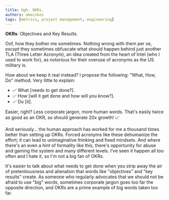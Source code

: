 ```yaml
---
title: Ugh. OKRs. 
authors: akecskes
tags: [metrics, project management, engineering]
---
```


**OKRs**: Objectives and Key Results. 

Oof, how they bother me sometimes. Nothing wrong with them per se, _except_ they sometimes obfuscate what should happen behind just another TLA (Three Letter Acronym), an idea created from the heart of Intel (who I used to work for), as notorious for their overuse of acronyms as the US military is.
<!--truncate-->
How about we keep it real instead? I propose the following: "What, How, Do" method. Very little to explain:

- ✅ What [needs to get done?].
- ✅ How [will it get done and how will you know?].
- ✅ Do [it].

Easier, right? Less corporate jargon, more human words. That's easily twice as good as an OKR, so should generate 20x growth! 📈

And seriously... the human approach has worked for me a thousand times better than setting up OKRs. Forced acronyms like these dehumanize the effort; it can lead to unimaginative thinking and fixed mindsets. And where there's an even a *hint* of formality like this, there's opportunity for abuse and gaming the system and many different levels. I've seen it happen all too often and I hate it, so I'm not a big fan of OKRs.

It's easier to talk about what needs to get done when you strip away the air of pretentiousness and alienation that words like "objectives" and "key results" create. As someone who regularly advocates that we should not be afraid to use "big" words, sometimes corporate jargon goes too far the opposite direction, and OKRs are a prime example of big words taken too far.
